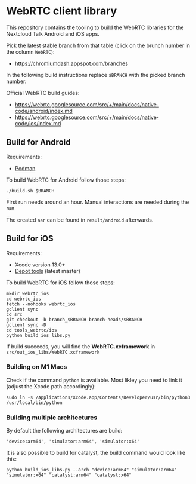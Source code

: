 # WebRTC client library

This repository contains the tooling to build the WebRTC libraries for the Nextcloud Talk Android and iOS apps.

Pick the latest stable branch from that table (click on the brunch number in the column `WebRTC`):
- https://chromiumdash.appspot.com/branches

In the following build instructions replace `$BRANCH` with the picked branch number.

Official WebRTC build guides:
- https://webrtc.googlesource.com/src/+/main/docs/native-code/android/index.md
- https://webrtc.googlesource.com/src/+/main/docs/native-code/ios/index.md

## Build for Android 

Requirements:
- [Podman](https://docs.podman.io/en/latest/)

To build WebRTC for Android follow those steps:

```
./build.sh $BRANCH
```

First run needs around an hour. Manual interactions are needed during the run.

The created `aar` can be found in `result/android` afterwards.

## Build for iOS

Requirements:

- Xcode version 13.0+
- [Depot tools](https://commondatastorage.googleapis.com/chrome-infra-docs/flat/depot_tools/docs/html/depot_tools_tutorial.html#_setting_up) (latest master)

To build WebRTC for iOS follow those steps:

```
mkdir webrtc_ios
cd webrtc_ios
fetch --nohooks webrtc_ios
gclient sync
cd src
git checkout -b branch_$BRANCH branch-heads/$BRANCH
gclient sync -D
cd tools_webrtc/ios
python build_ios_libs.py
```

If build succeeds, you will find the **WebRTC.xcframework** in `src/out_ios_libs/WebRTC.xcframework`

### Building on M1 Macs

Check if the command `python` is available. Most likley you need to link it (adjust the Xcode path accordingly):

```
sudo ln -s /Applications/Xcode.app/Contents/Developer/usr/bin/python3 /usr/local/bin/python
```

### Building multiple architectures

By default the following architectures are build:
```
'device:arm64', 'simulator:arm64', 'simulator:x64'
```

It is also possible to build for catalyst, the build command would look like this:

```
python build_ios_libs.py --arch "device:arm64" "simulator:arm64" "simulator:x64" "catalyst:arm64" "catalyst:x64"
```
